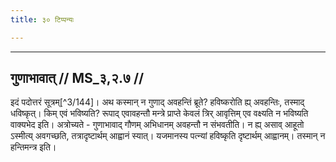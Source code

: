 ```yaml
---
title: ३० टिप्पन्यः

---
```


[^3/143]: E2: 4,137; E4: 4,29; E6: 1,171

____________________________________________


## गुणाभावात् // MS_३,२.७ //

इदं पदोत्तरं सूत्रम्[^3/144]। अथ कस्मान् न गुणाद् अवहन्तिं ब्रूते? हविष्करोति ह्य् अवहन्तिः, तस्माद् धविष्कृत्। किम् एवं भविष्यति? रूपाद् एवावहन्तौ मन्त्रे प्राप्ते केवलं त्रिर् आवृत्तिम् एव वक्ष्यति न भविष्यति वाक्यभेद इति। अत्रोच्यते - गुणाभावाद् गौणम् अभिधानम् अवहन्तौ न संभवतीति। न ह्य् असाव् आहूतो ऽस्मीत्य् अवगच्छति, तत्रादृष्टार्थम् आह्वानं स्यात्। यजमानस्य पत्न्यां हविष्कृति दृष्टार्थम् आह्वानम्। तस्मान् न हन्तिमन्त्र इति।
